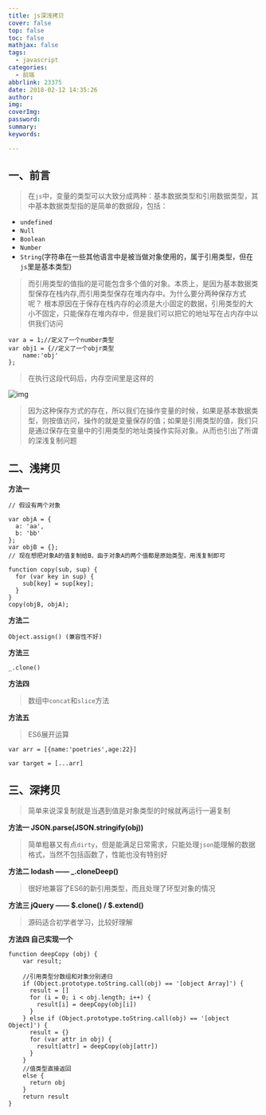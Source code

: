 ```yaml
---
title: js深浅拷贝
cover: false
top: false
toc: false
mathjax: false
tags:
  - javascript
categories:
  - 前端
abbrlink: 23375
date: 2018-02-12 14:35:26
author:
img:
coverImg:
password:
summary:
keywords:

---
```


## 一、前言

> 在`js`中，变量的类型可以大致分成两种：基本数据类型和引用数据类型，其中基本数据类型指的是简单的数据段，包括：

- `undefined`
- `Null`
- `Boolean`
- `Number`
- `String`(字符串在一些其他语言中是被当做对象使用的，属于引用类型，但在`js`里是基本类型)

> 而引用类型的值指的是可能包含多个值的对象。本质上，是因为基本数据类型保存在栈内存,而引用类型保存在堆内存中。为什么要分两种保存方式呢？ 根本原因在于保存在栈内存的必须是大小固定的数据，引用类型的大小不固定，只能保存在堆内存中，但是我们可以把它的地址写在占内存中以供我们访问

```
var a = 1;//定义了一个number类型
var obj1 = {//定义了一个objr类型
    name:'obj'
};
```

> 在执行这段代码后，内存空间里是这样的

![img](https://poetries1.gitee.io/img-repo/2019/10/314.png)

> 因为这种保存方式的存在，所以我们在操作变量的时候，如果是基本数据类型，则按值访问，操作的就是变量保存的值；如果是引用类型的值，我们只是通过保存在变量中的引用类型的地址类操作实际对象。从而也引出了所谓的深浅复制问题

## 二、浅拷贝

**方法一**

```
// 假设有两个对象

var objA = {
  a: 'aa',
  b: 'bb'
};
var objB = {};
// 现在想把对象A的值复制给B，由于对象A的两个值都是原始类型，用浅复制即可

function copy(sub, sup) {
  for (var key in sup) {
    sub[key] = sup[key];
  }
}
copy(objB, objA);
```

**方法二**

```
Object.assign() (兼容性不好)
```

**方法三**

```
_.clone()
```

**方法四**

> 数组中`concat`和`slice`方法

**方法五**

> ES6展开运算

```
var arr = [{name:'poetries',age:22}]

var target = [...arr]
```

## 三、深拷贝

> 简单来说深复制就是当遇到值是对象类型的时候就再运行一遍复制

**方法一 JSON.parse(JSON.stringify(obj))**

> 简单粗暴又有点`dirty`，但是能满足日常需求，只能处理`json`能理解的数据格式，当然不包括函数了，性能也没有特别好

**方法二 lodash —— _.cloneDeep()**

> 很好地兼容了ES6的新引用类型，而且处理了环型对象的情况

**方法三 jQuery —— $.clone() / $.extend()**

> 源码适合初学者学习，比较好理解

**方法四 自己实现一个**

```
function deepCopy (obj) {
    var result;

    //引用类型分数组和对象分别递归
    if (Object.prototype.toString.call(obj) == '[object Array]') {
      result = []
      for (i = 0; i < obj.length; i++) {
        result[i] = deepCopy(obj[i])
      }
    } else if (Object.prototype.toString.call(obj) == '[object Object]') {
      result = {}
      for (var attr in obj) {
        result[attr] = deepCopy(obj[attr])
      }
    }
    //值类型直接返回
    else {
      return obj
    }
    return result
}
```